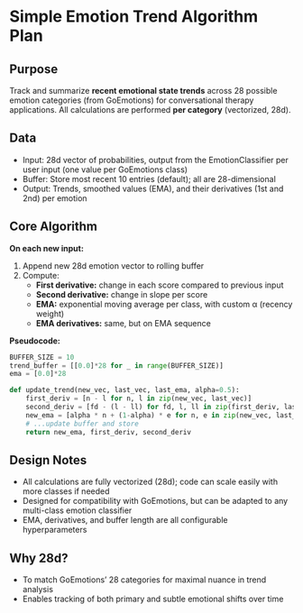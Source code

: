 # Simple Emotion Trend Algorithm Plan

## Purpose

Track and summarize **recent emotional state trends** across 28 possible emotion categories (from GoEmotions) for conversational therapy applications. All calculations are performed **per category** (vectorized, 28d).

## Data

- Input: 28d vector of probabilities, output from the EmotionClassifier per user input (one value per GoEmotions class)
- Buffer: Store most recent 10 entries (default); all are 28-dimensional
- Output: Trends, smoothed values (EMA), and their derivatives (1st and 2nd) per emotion

## Core Algorithm

**On each new input:**

1. Append new 28d emotion vector to rolling buffer
2. Compute:
   - **First derivative:** change in each score compared to previous input
   - **Second derivative:** change in slope per score
   - **EMA:** exponential moving average per class, with custom α (recency weight)
   - **EMA derivatives:** same, but on EMA sequence

**Pseudocode:**

```python
BUFFER_SIZE = 10
trend_buffer = [[0.0]*28 for _ in range(BUFFER_SIZE)]
ema = [0.0]*28

def update_trend(new_vec, last_vec, last_ema, alpha=0.5):
    first_deriv = [n - l for n, l in zip(new_vec, last_vec)]
    second_deriv = [fd - (l - ll) for fd, l, ll in zip(first_deriv, last_vec, trend_buffer[-3])]
    new_ema = [alpha * n + (1-alpha) * e for n, e in zip(new_vec, last_ema)]
    # ...update buffer and store
    return new_ema, first_deriv, second_deriv
```

## Design Notes

- All calculations are fully vectorized (28d); code can scale easily with more classes if needed
- Designed for compatibility with GoEmotions, but can be adapted to any multi-class emotion classifier
- EMA, derivatives, and buffer length are all configurable hyperparameters

## Why 28d?

- To match GoEmotions’ 28 categories for maximal nuance in trend analysis
- Enables tracking of both primary and subtle emotional shifts over time
